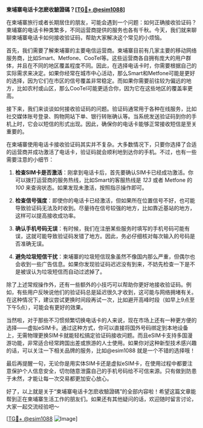 **柬埔寨电话卡怎麽收驗證碼？[[TG💪+ @esim1088](https://t.me/s/esim1088)]**

在柬埔寨旅行或者长期居住的朋友，可能会遇到一个问题：如何正确接收验证码？柬埔寨的电话卡种类繁多，不同运营商提供的服务也各有千秋。今天，我们就来聊聊柬埔寨电话卡如何接收验证码，帮助大家解决这个常见的小烦恼。

首先，我们需要了解柬埔寨的主要电信运营商。柬埔寨目前有几家主要的移动网络服务商，比如Smart、Metfone、CooTel等。这些运营商各自拥有庞大的用户群体，并且在不同的地区覆盖程度不同。因此，在选择电话卡时，你需要根据自己的实际需求来决定。如果你经常在城市中心活动，那么Smart和Metfone可能是更好的选择，因为它们在市区的信号覆盖非常稳定。而如果你需要前往较为偏远的地方，比如农村或山区，那么CooTel可能更适合你，因为它在这些地区的覆盖率更高。

接下来，我们来谈谈如何接收验证码的问题。验证码通常用于各种在线服务，比如社交媒体账号登录、购物网站下单、银行转账确认等。当系统发送验证码到你的手机上时，它会以短信的形式出现。因此，确保你的电话卡能够正常接收短信是至关重要的。

在柬埔寨使用电话卡接收验证码其实并不复杂。大多数情况下，只要你选择了合适的运营商并成功激活了电话卡，验证码就会顺利地到达你的手机。不过，也有一些需要注意的小细节：

1. **检查SIM卡是否激活**：刚拿到电话卡后，首先要确认SIM卡已经成功激活。你可以拨打运营商的服务热线，比如Smart的客服热线是 *123* 或者 Metfone 的 *100* 来查询状态。如果发现未激活，按照指示操作即可。

2. **检查信号强度**：即使你的电话卡已经激活，但如果所在位置信号不好，也可能导致验证码无法及时收到。尽量待在信号较强的地方，比如靠近基站的地方，这样可以提高接收成功率。

3. **确认手机号码无误**：有时候，我们在注册某些服务时填写的手机号码可能有误，这就可能导致验证码发错了地方。因此，务必仔细核对每次输入的号码是否准确无误。

4. **避免垃圾短信干扰**：柬埔寨的垃圾短信现象虽然不像国内那么严重，但偶尔也会收到一些广告信息。如果你发现验证码迟迟没有到来，不妨先检查一下是不是被误认为垃圾短信而自动过滤掉了。

除了上述常规操作外，还有一些额外的小技巧可以帮助你更好地接收验证码。例如，有些用户反映说他们的验证码总是延迟很久才收到，这可能与网络拥堵有关。在这种情况下，建议尝试更换时间段再试一次，比如避开高峰时段（如早上9点至下午5点），可能会有更好的效果。

当然啦，对于那些不习惯频繁切换电话卡的人来说，现在市场上还有一种更方便的选择——虚拟eSIM卡。通过这种方式，你可以直接将国外号码绑定到本地设备上，无需物理更换SIM卡就能轻松搞定验证码接收问题。而且eSIM卡支持多国漫游功能，非常适合经常跨国出差或旅游的人士使用。如果你对这种新型技术感兴趣的话，可以关注一下相关品牌的服务，比如@esim1088 就是一个不错的选择哦！

最后再提醒一句，无论你是用实体SIM卡还是虚拟eSIM卡，在使用过程中都要注意保护个人信息安全，切勿随意泄露自己的手机号码给不可信来源。只有做到防患于未然，才能让每一次交易都更加安心放心。

好了，以上就是关于“柬埔寨电话卡怎麽收驗證碼”的全部内容啦！希望这篇文章能帮到正在柬埔寨生活工作的朋友们。如果还有其他疑问的话，欢迎随时留言讨论，大家一起交流经验吧～ 

[[TG💪+ @esim1088](https://t.me/s/esim1088) ![Image](https://i.postimg.cc/4NQfJmqS/Snipaste-2025-05-13-00-14-12.png)]